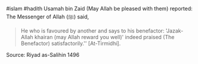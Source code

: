 #islam #hadith 
Usamah bin Zaid (May Allah be pleased with them) reported: The Messenger of Allah (ﷺ) said, 

>He who is favoured by another and says to his benefactor: 'Jazak-Allah khairan (may Allah reward you well)' indeed praised (The Benefactor) satisfactorily.'' [At-Tirmidhi].

Source: Riyad as-Salihin 1496